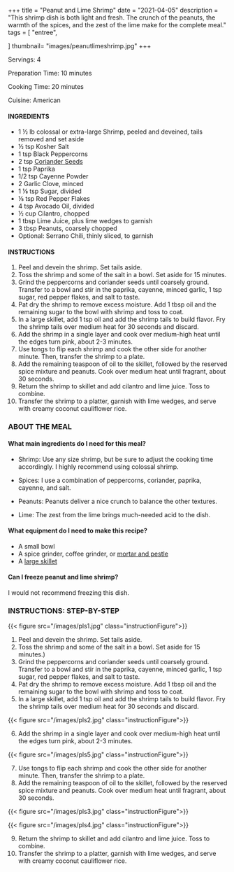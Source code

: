 
+++
title = "Peanut and Lime Shrimp"
date = "2021-04-05"
description = "This shrimp dish is both light and fresh. The crunch of the peanuts, the warmth of the spices, and the zest of the lime make for the complete meal."
tags = [
    "entree",
  
]
thumbnail= "images/peanutlimeshrimp.jpg"
+++

Servings: 4 <!--more-->

Preparation Time: 10 minutes

Cooking Time: 20 minutes

Cuisine: American

#### INGREDIENTS 

* 1 ½ lb colossal or extra-large Shrimp, peeled and deveined, tails removed and set aside
* ½ tsp Kosher Salt
* 1 tsp Black Peppercorns
* 2 tsp [Coriander Seeds](https://amzn.to/3rVIRcC)
* 1 tsp Paprika
* 1/2 tsp Cayenne Powder 
* 2 Garlic Clove, minced
* 1 ⅛ tsp Sugar, divided
* ⅛ tsp Red Pepper Flakes
* 4 tsp Avocado Oil, divided
* ½ cup Cilantro, chopped
* 1 tbsp Lime Juice, plus lime wedges to garnish
* 3 tbsp Peanuts, coarsely chopped
* Optional: Serrano Chili, thinly sliced, to garnish

#### INSTRUCTIONS 

1. Peel and devein the shrimp. Set tails aside. 
2. Toss the shrimp and some of the salt in a bowl. Set aside for 15 minutes.
3. Grind the peppercorns and coriander seeds until coarsely ground. Transfer to a bowl and stir in the paprika, cayenne, minced garlic, 1 tsp sugar, red pepper flakes, and salt to taste.
4. Pat dry the shrimp to remove excess moisture. Add 1 tbsp oil and the remaining sugar to the bowl with shrimp and toss to coat.
5. In a large skillet, add 1 tsp oil and add the shrimp tails to build flavor. Fry the shrimp tails over medium heat for 30 seconds and discard. 
6.  Add the shrimp in a single layer and cook over medium-high heat until the edges turn pink, about 2-3 minutes.
7. Use tongs to flip each shrimp and cook the other side for another minute. Then, transfer the shrimp to a plate.
8. Add the remaining teaspoon of oil to the skillet, followed by the reserved spice mixture and peanuts. Cook over medium heat until fragrant, about 30 seconds.
9. Return the shrimp to skillet and add cilantro and lime juice. Toss to combine.
10. Transfer the shrimp to a platter, garnish with lime wedges, and serve with creamy coconut cauliflower rice. 

### ABOUT THE MEAL 

#### What main ingredients do I need for this meal?

* Shrimp: Use any size shrimp, but be sure to adjust the cooking time accordingly. I highly recommend using colossal shrimp. 

* Spices: I use a combination of peppercorns, coriander, paprika, cayenne, and salt. 

* Peanuts: Peanuts deliver a nice crunch to balance the other textures. 

* Lime: The zest from the lime brings much-needed acid to the dish. 

#### What equipment do I need to make this recipe?

* A small bowl 
* A spice grinder, coffee grinder, or [mortar and pestle](https://amzn.to/3ur2t9e)
* A [large skillet](https://amzn.to/2PGxMhz)

#### Can I freeze peanut and lime shrimp?

I would not recommend freezing this dish. 

### INSTRUCTIONS: STEP-BY-STEP 

{{< figure src="/images/pls1.jpg" class="instructionFigure">}}

1. Peel and devein the shrimp. Set tails aside. 
2. Toss the shrimp and some of the salt in a bowl. Set aside for 15 minutes.)
3. Grind the peppercorns and coriander seeds until coarsely ground. Transfer to a bowl and stir in the paprika, cayenne, minced garlic, 1 tsp sugar, red pepper flakes, and salt to taste.
4. Pat dry the shrimp to remove excess moisture. Add 1 tbsp oil and the remaining sugar to the bowl with shrimp and toss to coat.
5. In a large skillet, add 1 tsp oil and add the shrimp tails to build flavor. Fry the shrimp tails over medium heat for 30 seconds and discard. 

{{< figure src="/images/pls2.jpg" class="instructionFigure">}}

6.  Add the shrimp in a single layer and cook over medium-high heat until the edges turn pink, about 2-3 minutes.

{{< figure src="/images/pls5.jpg" class="instructionFigure">}}

7. Use tongs to flip each shrimp and cook the other side for another minute. Then, transfer the shrimp to a plate.
8. Add the remaining teaspoon of oil to the skillet, followed by the reserved spice mixture and peanuts. Cook over medium heat until fragrant, about 30 seconds.

{{< figure src="/images/pls3.jpg" class="instructionFigure">}}

{{< figure src="/images/pls4.jpg" class="instructionFigure">}}

9. Return the shrimp to skillet and add cilantro and lime juice. Toss to combine.
10. Transfer the shrimp to a platter, garnish with lime wedges, and serve with creamy coconut cauliflower rice. 
